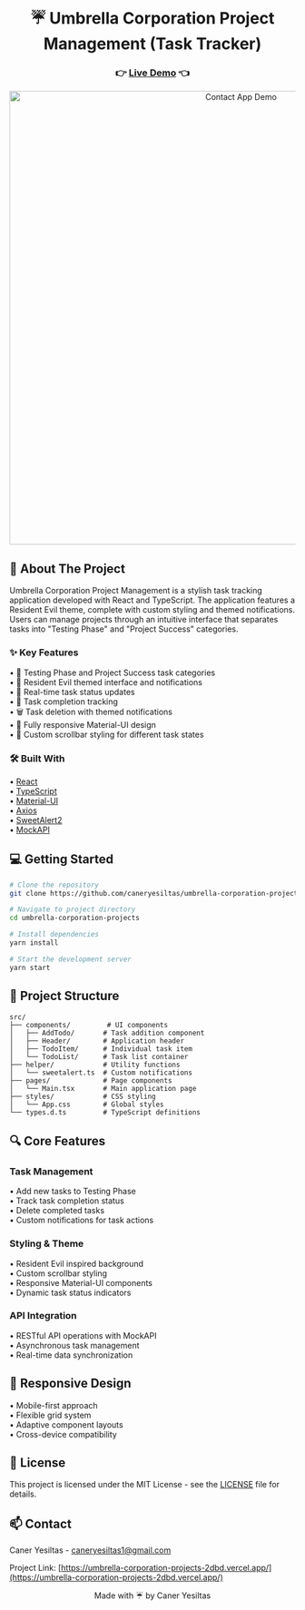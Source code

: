 <div align="center">
  <h1>☔ Umbrella Corporation Project Management (Task Tracker)</h1>
  
  <h3>
    👉 <a href="https://umbrella-corporation-projects-2dbd.vercel.app/">Live Demo</a> 👈
  </h3>
</div>

<div align="center">
    <img src="/assets/Umbrella-Projects.gif" alt="Contact App Demo" width="800"/>
</div>


## 🚀 About The Project

Umbrella Corporation Project Management is a stylish task tracking application developed with React and TypeScript. The application features a Resident Evil theme, complete with custom styling and themed notifications. Users can manage projects through an intuitive interface that separates tasks into "Testing Phase" and "Project Success" categories.

### ✨ Key Features

• 🧪 Testing Phase and Project Success task categories  
• 🦠 Resident Evil themed interface and notifications  
• 🔄 Real-time task status updates  
• 🎯 Task completion tracking  
• 🗑️ Task deletion with themed notifications  
• 📱 Fully responsive Material-UI design  
• 💉 Custom scrollbar styling for different task states

### 🛠️ Built With

• [React](https://reactjs.org/)  
• [TypeScript](https://www.typescriptlang.org/)  
• [Material-UI](https://mui.com/)  
• [Axios](https://axios-http.com/)  
• [SweetAlert2](https://sweetalert2.github.io/)  
• [MockAPI](https://mockapi.io/)

## 💻 Getting Started
```bash
# Clone the repository
git clone https://github.com/caneryesiltas/umbrella-corporation-projects.git

# Navigate to project directory
cd umbrella-corporation-projects

# Install dependencies
yarn install

# Start the development server
yarn start
```

## 📁 Project Structure
```
src/
├── components/         # UI components
│   ├── AddTodo/       # Task addition component
│   ├── Header/        # Application header
│   ├── TodoItem/      # Individual task item
│   └── TodoList/      # Task list container
├── helper/            # Utility functions
│   └── sweetalert.ts  # Custom notifications
├── pages/             # Page components
│   └── Main.tsx       # Main application page
├── styles/            # CSS styling
│   └── App.css        # Global styles
└── types.d.ts         # TypeScript definitions
```

## 🔍 Core Features

### Task Management
• Add new tasks to Testing Phase  
• Track task completion status  
• Delete completed tasks  
• Custom notifications for task actions

### Styling & Theme
• Resident Evil inspired background  
• Custom scrollbar styling  
• Responsive Material-UI components  
• Dynamic task status indicators

### API Integration
• RESTful API operations with MockAPI  
• Asynchronous task management  
• Real-time data synchronization

## 📱 Responsive Design
• Mobile-first approach  
• Flexible grid system  
• Adaptive component layouts  
• Cross-device compatibility

## 📝 License

This project is licensed under the MIT License - see the [LICENSE](LICENSE) file for details.

## 📫 Contact

Caner Yesiltas - [caneryesiltas1@gmail.com](mailto:caneryesiltas1@gmail.com)

Project Link: [https://umbrella-corporation-projects-2dbd.vercel.app/](https://umbrella-corporation-projects-2dbd.vercel.app/)


<div align="center">
  Made with ☔ by Caner Yesiltas
</div>
